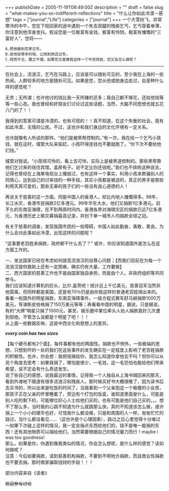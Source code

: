 +++
publishDate = 2005-11-19T08:49:00Z
description = ""
draft = false
slug = "what-makes-you-so-indifferent-reflections"
title = "什么让你如此冷漠－感想"
tags = ["journal","Life"]
categories = ["journal"]
+++
一个大雪纷飞、异常寒冷的中午，您在下班回家的途中遇到一个失去双腿的残疾乞丐，乞丐穿着单薄，你注意到他浑身发抖。假设您是一位极富有金钱，极富有怜悯，极富有慷慨的“三富好人”，您将——  

    A.把他接到您家过冬。  
    B.给他足够多的钱，让他到旅店过冬。  
    C.视而不见，置之不理。如果您又是像我这样一个平民百姓，您又会怎么做呢？  

<hr>
在社会上，流浪汉，乞丐在马路上，应该是可以随处可见的，至少我在上海的一些热闹，人群较多的地方是随处可见。如果是您，您从他或她身边走过，会是种什么样的感觉呢？  

无奈；无所谓；也许他讨的钱比我一天所赚的还多；我自己都不够花，还给他钱等等一些心态。我也曾经和好朋友们讨论过这些话题，当然，大脑不同思想也就五花八门的了！！  

我得到的答案可谓是冷漠的，也有可观的！！真不知道，在这个失衡的社会，竟有如此冷漠，无情的公民。不过，这也许和我们身边的文化环境有一定关系。  

也许就像有人所说的那样。“他们是被黑帮控制的。”有一次，我在给一个乞丐小孩钱，就在这时，城管大队来驱赶，小孩吓得连钱也不要就跑了。“你下次不要给他们钱。”  

城管对我说。“小孩怪可怜的，看上去可怜，实际上是被黑道控制的。那些黑帮靠他们乞讨来的钱住宾馆，盖房有子。说不定比你还钱呢。”我们也不排除这种说法，记得也曾经在上海某电视台上播放过，也有这样一个事实，利用小孩来欺骗别人的同情心，达到自己的讨来钱的一种手段，其实小孩都是被迫的，真正的黑手是那些利用天真可爱的，那些无辜的孩子们的一些没有良心道德的人！  

再谈关于慈善的这一方面。同是中国人的香港人，却比内地人慷慨得多。98年，长江水灾，香港市民捐款2亿多港元。99年华东大水，他们又捐款1亿多港元。前不久的东南亚海啸，在不到两周时间内，香港各界对海啸灾区的捐款已近7亿多港元，为香港历史上赈灾募捐最高记录，并创下单一城市人均捐款全球之冠。  

有关于慈善的调查，发现我国市民的一些障碍，中国人如此勤奋，勇敢，善良，为什么会对此事如此冷漠，出现这样的问题呢？  

“这事要老百姓来捐款，政府都干什么去了？”  或许，你应该知道国外是怎么在这方面工作的。

一、发达国家已经在考虑如何提高流浪汉的自尊心问题；【而我们目前在为每一个流浪汉提供救助上还有一定困难，确实仍有大量，工作要做】  
二、西方国家的慈善工作也不是由国家独自承担，而是由个人，非政府组织等共同参与。  
我们应该知道计算机的巨头，比尔.盖茨吧！统计近上千亿美元，慈善冠军当然非他莫属，但同样都是美国，还是有70％仍是由你我这样的普通老百姓捐出来的。  
看看一些国外的明星捐款，东南亚海啸事件。一级方程式赛车舒马赫捐款1000万美元，导演斯皮伯格捐了150万美元等等；再看看中国的明星，据说，只是据说，有的“大牌”明星只捐了1000元，甚至，娱乐圈中某位牵头人劝人捐款竟好几次遭到拒绝。不管怎么说都是个明星了吧！！！  
从上面一些数据反映，这是中西文化和思想上的差异。  

***every coin has two sizes***

【每个硬币都有2个面】，每件事都有他的两面性。捐款也不例外，一些极端的思想，只想到坏的一处的我们在这些事件的发生确实在一定程度上影响了老百姓捐款的积极性。也许，你会想：我把钱捐给你，我怎么知道你拿他去干吗？但你可以从另个角度去思考：如果我捐了，哪怕是很少，一毛钱，这一毛恐怕也能给他们带来希望，说不定会有什么奇迹发生。  
说了些自己的感想，说我最近的事情，记得我一个人独自从上海书城回来的那天，看到外滩地下隧道有很多流浪汉和残疾人，那时候买好书大概很晚了，因为读书后去买书的，所以出来是吃饭的时间了，当我看到一个父亲抱这一个极痩的小女孩，那孩子正在父亲的怀里睡着了，旁边有个打包的饭盒，谁知道里面是什么，可能是别人吃的剩下的，可能哪位好心人士给他们买的，也有可能是他们自己买的。。。想不了那么多，当时我的心跳不知道为什么就跳那么快，真的不知道该怎么做，或许捐上一个小小的硬币也好，可惜我什么都没做，只是和周围的人一样，匆匆忙忙的路过，当什么都没看见……（这也许是个心理因素），路过之后心里觉得十分难过～如果下次碰上这样的情况，我一定会捐点东西给他们的，钱不是唯一能捐的东西！还有其他物质可以捐给他们，当然需要根据自己的情况量力而行！maybe i was too goodness!  
那么，如果是你，你遇到像我类似的情况，你会怎么想呢，是什么样的感觉？该如何做呢？  
注意：今后如要捐款，请到慈善机构捐款，不要到不明地方捐款，而且商业性捐款也不要去捐，那时商家骗取钱财的手段！！！  

部分内容来自《读者》  

~~欢迎参与讨论~~


